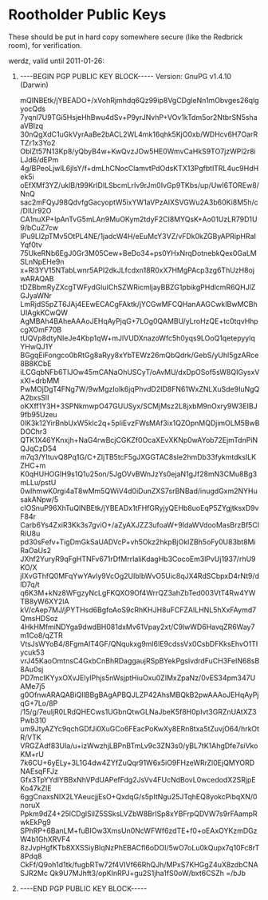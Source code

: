 # Rootholder Public Keys

These should be put in hard copy somewhere secure (like the Redbrick room),
for verification.

werdz, valid until 2011-01-26:

 1. ----BEGIN PGP PUBLIC KEY BLOCK-----
    Version: GnuPG v1.4.10 (Darwin)

    mQINBEtk/jYBEADO+/xVohRjmhdq6Qz99ip8VgCDgleNn1mObvges26qlgyocQds
    7yqnl7U9TGi5HsjeHhBwu4dSv+P9yrJNvhP+VOv1kTdm5or2NtbrSN5shaaVBIzq
    30nQgXdC1uGkVyrAaBe2bACL2WL4mk16qhk5KjO0xb/WDHcv6H7OarRTZr1x3Yo2
    OblZt57N13Kp8/yQbyB4w+KwQvzJOw5HE0WmvCaHkS9TO7jzWPl2r8iLJd6/dEPm
    4g/BPeoLjwIL6jIsY/f+dmLhCNocClamvtPdOdsKTX13PgfbtlTRL4uc9HdHek5i
    oEfXMf3YZ/uklB/t99KrIDlLSbcmLrIv9rJm0IvGp9TKbs/up/UwI6TOREw8/NnQ
    sac2mFQyJ98QdvfgGacyoptW5ixYW1aVPzAIXSVGWu2A3b60Ki8M5h/c/DIUr92O
    CA1nuXP+IpAnTvG5mLAn9MuOKym2tdyF2CI8MYQsK+Ao01UzLR79D1U9/bCuZ7cw
    IPu9Ll2pTMv5OtPL4NE/1jadcW4H/eEuMcY3VZ/vFDk0kZGByAPRipHRaIYqf0tv
    75UkeRNb6EgJ0Gr3M05Cew+BeDo34+ps0YHxNrqDotnebkQex0GaLMSLnNpEHe9n
    x+Rl3YV15NTabLwnr5API2dkJLfcdxn18R0xX7HMgPAcp3zg6ThUzH8ojwARAQAB
    tDZBbmRyZXcgTWFydGluIChSZWRicmljayBBZG1pbikgPHdlcmR6QHJlZGJyaWNr
    LmRjdS5pZT6JAj4EEwECACgFAktk/jYCGwMFCQHanAAGCwkIBwMCBhUIAgkKCwQW
    AgMBAh4BAheAAAoJEHqAyPjqG+7LOg0QAMBU/yLroHzQE+tc0tqvHhpcgXOmF70B
    tUQVp8dtyNIeJe4Kbp1qW+mJlVUDXnazoWfc5h0yqs9LOoQ1qetepyylqYHwQJ1Y
    BGgqEiFongco0bRtGg8aRyy8xYbTEWz26mQbQdrk/GebS/yUhl5gzARce8B8KCbE
    iLCGqbNFb6TIJOw45mCANaOhUSCyT/oAvMU/dxDpOSof5sW8QIGysxVxXI+drbMM
    PwMOjDgT4FNg7W/9wMgzIolk6jqPhvdD2ID8FN61WxZNLXuSde9IuNgQA2bxsSlI
    oKXff1Y3H+3SPNkmwpO47GUUSyx/SCMjMsz2L8jxbM9nOxry9W3EIBJ9fb95Uzeu
    0lK3k12YirBnbUxW5kIc2q+5pliEvzFWsMAf3ix1QZOpnMQDjimOLM5BwBDOChr3
    QTK1X46YKnxjh+NaG4rwBcjCGKZf0OcaXEvXKNp0wAYob72EjmTdnPiNQJqCzD54
    m7q3/YItuvQ8Pq1G/C+ZIjTB5tcF5gJXGGTAC8sle2hmDb33fykmtdksILKZHC+m
    K0qHUHOGIH9s1Q1u25on/5JgOVvBWnJzYs0ejaN1gJf28mN3CMu8Bg3mLLu/pstU
    0wIhmwK0rgi4aT8wMm5QWiV4d0iDunZXS7srBNBad/inugdGxm2NYHusakANpw/5
    clOSnuP96XhTuQINBEtk/jYBEADx1tFHfGRyjyQEHb8uoEqP5ZYgjtksxD9vF84r
    Carb6Ys4ZxiR3Kk3s7gviO+/aZyAXJZZ3ufoaW+9IdaWVdooMasBrzBf5ClRiU8u
    pd30sFefv+TigDmGkSaUADVcP+vh5Okz2hkpBjOkIZBh5oFy0U83bt8MiRaOaUs2
    JXhf2YuryR9qFgHTNFv671rDfMrrIaliKdagHb3CocoEm3lPvUj1937/rhU9KO/X
    jIXvGThfQ0MFqYwYAvly9VcOg2UIblbWvO5Uic8qJX4RdSCbpxD4rNt9/dlD7q/t
    q6K3M+kNz8WFgzyNcLgFKQXO9Of4WrrQZ3ahZbTed003VtT4Rw4YWTB8yW6XY2lA
    kV/cAep7MJ/jPYTHsd6BgfoAoS9cRhKHJH8uFCFZAILHNL5hXxFAymd7QmsHDSoz
    4HkHMfmiNDYga9dwdBH081dxMv61Vpay2xt/C9lwWD6HavqZR6Way7m1Co8/qZTR
    VtsJsWYoB4/8FgmAlT4GF/QNqukxg9ml6IE9cdssVx0CsbDFKksEhvO1TIycuk53
    vrJ45KaoOmtnsC4GxbCnBhRDaggaujRSpBYekPgslvdrdFuCH3FeIN68sB8Au0sj
    PD7mcIKYyxOXvJElylPhjs5nWsjptHiuOxu0ZIMxZpaNz/0vES34pm347UAMe7j5
    g0OfnwARAQABiQIlBBgBAgAPBQJLZP42AhsMBQkB2pwAAAoJEHqAyPjqG+7Lo/8P
    /15/g/7euljR0LRdQHECws1UGbnQtwGLNaJbeK5f8H0pIvt3GRZnUAtXZ3Pwb310
    um9JtyAZYc9qchGDfJi0XuGCo6FEacPoKwXy8ERn8txa5tZuvjO64/hrkOtR/VTK
    VRGZAdf83UIa/u+izWwzhjLBPnBTmLv9c3ZN3s0/yBL7tK1AhgDfe7siVkoKM+rU
    7k6CU+6yELy+3L1G4dw4ZYfZuQqr91W6x5iO9FHzeWRrZl0EjQMYORDNAEsqFFJz
    Gfx3TpYYdIYBBxNhVPdUAPefFdg2JsVv4FUcNdBovL0wcedodX2SRjpEKo47kZlE
    6ggCnaxsNIX2LYAeucjjEsO+QxdqG/s5pItNgu25JTqhEQ8yokcPibqXN/0noruX
    Ppkm9dZ4+25lCDglSilZ5SSksLVZbW8BrISp8xYBFrpQDVW7s9rFAampRwkEkPg9
    SPhRP+6BanLM+fuBIOw3XmsUn0NcWFWf6zdTE+f0+oEAxOYKzmDGzW4b1GhXRVF4
    8zJvpHgfKTb8XXSSiyBIqNzPhEBACfl6oDOI/5wO7oLu0kQupx7q10Fc8rT8Pdq8
    CkFf/Q9oh1d1tk/fugbRTw72f4VIVf66RhQJh/MPxS7KHGgZ4uX8zdbCNASJR2Mc
    Qk9U7MJhft3/opKInRPJ+gu2S1jha1fS0oW/bxt6CSZh
    =/bJb
 2. ----END PGP PUBLIC KEY BLOCK-----
